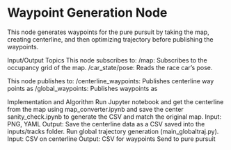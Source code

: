 # Waypoint Generation Node
This node generates waypoints for the pure pursuit by taking the map, creating centerline, and then optimizing trajectory before publishing the waypoints.

Input/Output Topics
This node subscribes to:
/map: Subscribes to the occupancy grid of the map.
/car_state/pose: Reads the race car’s pose.

This node publishes to:
/centerline_waypoints: Publishes centerline way points as
/global_waypoints: Publishes waypoints as 

Implementation and Algorithm
Run Jupyter notebook and get the centerline from the map using map_converter.ipynb and save the center sanity_check.ipynb to generate the CSV and match the original map.
Input: PNG, YAML
Output: Save the centerline data as a CSV saved into the inputs/tracks folder.
Run global trajectory generation (main_globaltraj.py).
Input: CSV on centerline
Output: CSV for waypoints
Send to pure pursuit
